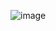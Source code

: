 ![image](https://user-images.githubusercontent.com/44719300/187242591-4a994fb2-a620-4dd7-bb78-40b4f698330c.png)
